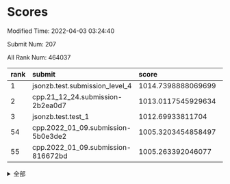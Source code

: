 # Scores

Modified Time: 2022-04-03 03:24:40

Submit Num: 207

All Rank Num: 464037

| rank |               submit               |       score        |       sigma        | pk_num |
| :--- | :--------------------------------- | :----------------- | :----------------- | :----- |
| 1    | jsonzb.test.submission_level_4     | 1014.7398888069699 | 0.8187445850832442 | 8969   |
| 2    | cpp.21_12_24.submission-2b2ea0d7   | 1013.0117545929634 | 0.7820015851896477 | 8969   |
| 3    | jsonzb.test.test_1                 | 1012.69933811704   | 0.7977791579422059 | 8966   |
| 54   | cpp.2022_01_09.submission-5b0e3de2 | 1005.3203454858497 | 0.7411889179462434 | 8970   |
| 55   | cpp.2022_01_09.submission-816672bd | 1005.263392046077  | 0.7195321022509628 | 8974   |


<details>
<summary>全部</summary>

| rank |                 submit                 |       score        |       sigma        | pk_num |
| :--- | :------------------------------------- | :----------------- | :----------------- | :----- |
| 1    | jsonzb.test.submission_level_4         | 1014.7398888069699 | 0.8187445850832442 | 8969   |
| 2    | cpp.21_12_24.submission-2b2ea0d7       | 1013.0117545929634 | 0.7820015851896477 | 8969   |
| 3    | jsonzb.test.test_1                     | 1012.69933811704   | 0.7977791579422059 | 8966   |
| 4    | gobigger.level_3.submission_level_3_22 | 1012.0547003577585 | 0.7763777728764769 | 8966   |
| 5    | gobigger.level_3.submission_level_3_25 | 1011.873319872484  | 0.794031741010813  | 8966   |
| 6    | gobigger.level_3.submission_level_3_34 | 1011.6302938944619 | 0.7583242415259944 | 8965   |
| 7    | gobigger.level_3.submission_level_3_46 | 1011.510269830903  | 0.773519177888549  | 8969   |
| 8    | gobigger.level_3.submission_level_3_23 | 1011.2184257948009 | 0.766339723721257  | 8964   |
| 9    | gobigger.level_3.submission_level_3_15 | 1011.2095291705816 | 0.7622794336342344 | 8971   |
| 10   | gobigger.level_3.submission_level_3_37 | 1011.0701839128179 | 0.7778674340035153 | 8967   |
| 11   | gobigger.level_3.submission_level_3_31 | 1011.0543322078356 | 0.7534478195802683 | 8965   |
| 12   | gobigger.level_3.submission_level_3_26 | 1011.0352183682504 | 0.7570810741639319 | 8968   |
| 13   | gobigger.level_3.submission_level_3_38 | 1010.8924640026771 | 0.7542705153596971 | 8971   |
| 14   | gobigger.level_3.submission_level_3_4  | 1010.7889519262952 | 0.755342192187145  | 8965   |
| 15   | gobigger.level_3.submission_level_3_48 | 1010.7694872801002 | 0.7555990305252551 | 8961   |
| 16   | gobigger.level_3.submission_level_3_33 | 1010.4716149038986 | 0.7671027040130962 | 8972   |
| 17   | gobigger.level_3.submission_level_3_32 | 1010.4095241883449 | 0.7639029067496653 | 8967   |
| 18   | gobigger.level_3.submission_level_3_41 | 1010.3369627987024 | 0.7438948981985648 | 8969   |
| 19   | gobigger.level_3.submission_level_3_1  | 1010.331887562941  | 0.7666814037264358 | 8968   |
| 20   | gobigger.level_3.submission_level_3_3  | 1010.2642341346434 | 0.757304147668985  | 8965   |
| 21   | gobigger.level_3.submission_level_3_17 | 1010.2170797134299 | 0.7714244892039285 | 8971   |
| 22   | gobigger.level_3.submission_level_3_11 | 1010.2058862369518 | 0.7718662782946606 | 8971   |
| 23   | gobigger.level_3.submission_level_3_12 | 1010.1704464182066 | 0.761643220401428  | 8970   |
| 24   | gobigger.level_3.submission_level_3_29 | 1010.1031738745753 | 0.752577845233953  | 8967   |
| 25   | gobigger.level_3.submission_level_3_16 | 1009.9986482843493 | 0.7536586007510632 | 8970   |
| 26   | gobigger.level_3.submission_level_3_28 | 1009.9976929954821 | 0.7624655296724724 | 8970   |
| 27   | gobigger.level_3.submission_level_3_5  | 1009.9943744632722 | 0.7610356227047685 | 8965   |
| 28   | gobigger.level_3.submission_level_3_18 | 1009.9920580814536 | 0.7697825220455018 | 8965   |
| 29   | gobigger.level_3.submission_level_3_39 | 1009.9815766753507 | 0.7529510988726982 | 8967   |
| 30   | gobigger.level_3.submission_level_3_47 | 1009.9385255318567 | 0.7737015825382699 | 8966   |
| 31   | gobigger.level_3.submission_level_3_7  | 1009.8249492257169 | 0.7437379252724883 | 8968   |
| 32   | gobigger.level_3.submission_level_3_8  | 1009.791579340674  | 0.7370229957952703 | 8965   |
| 33   | gobigger.level_3.submission_level_3_0  | 1009.7753149648546 | 0.7462920404250232 | 8967   |
| 34   | gobigger.level_3.submission_level_3_20 | 1009.7063069851938 | 0.7572245705243608 | 8967   |
| 35   | gobigger.level_3.submission_level_3_40 | 1009.6938807023514 | 0.7443473202129879 | 8971   |
| 36   | gobigger.level_3.submission_level_3_24 | 1009.676599605627  | 0.7212005487375107 | 8970   |
| 37   | gobigger.level_3.submission_level_3_45 | 1009.6416220235461 | 0.7429874163381166 | 8964   |
| 38   | gobigger.level_3.submission_level_3_21 | 1009.6018319644082 | 0.7538801213384481 | 8973   |
| 39   | gobigger.level_3.submission_level_3_10 | 1009.5827672765176 | 0.7429144741293018 | 8968   |
| 40   | gobigger.level_3.submission_level_3_19 | 1009.5621343308908 | 0.7614381781285918 | 8966   |
| 41   | gobigger.level_3.submission_level_3_43 | 1009.5593983782899 | 0.7731890645124098 | 8965   |
| 42   | gobigger.level_3.submission_level_3_49 | 1009.4977913416253 | 0.7509702881988253 | 8969   |
| 43   | gobigger.level_3.submission_level_3_2  | 1009.4782567065172 | 0.7508131829689635 | 8966   |
| 44   | gobigger.level_3.submission_level_3_42 | 1009.3678103931182 | 0.7746761581171354 | 8968   |
| 45   | gobigger.level_3.submission_level_3_6  | 1009.3145871650989 | 0.7425234878218642 | 8968   |
| 46   | gobigger.level_3.submission_level_3_9  | 1009.284727161001  | 0.7389915579007964 | 8962   |
| 47   | gobigger.level_3.submission_level_3_30 | 1009.2151681524234 | 0.7343575467857653 | 8965   |
| 48   | gobigger.level_3.submission_level_3_44 | 1009.1052000645424 | 0.7498234084623542 | 8972   |
| 49   | gobigger.level_3.submission_level_3_36 | 1008.9232656772616 | 0.739207072720837  | 8967   |
| 50   | gobigger.level_3.submission_level_3_35 | 1008.6495690499368 | 0.7555476312676692 | 8965   |
| 51   | gobigger.level_3.submission_level_3_13 | 1008.5707690465374 | 0.7389918043810599 | 8967   |
| 52   | gobigger.level_3.submission_level_3_14 | 1008.5472538322051 | 0.7475561601008892 | 8965   |
| 53   | gobigger.level_3.submission_level_3_27 | 1008.5313539861216 | 0.7531607530879197 | 8967   |
| 54   | cpp.2022_01_09.submission-5b0e3de2     | 1005.3203454858497 | 0.7411889179462434 | 8970   |
| 55   | cpp.2022_01_09.submission-816672bd     | 1005.263392046077  | 0.7195321022509628 | 8974   |
| 56   | gobigger.level_1.submission_level_1_46 | 1005.1221062095559 | 0.7167598426124661 | 8969   |
| 57   | gobigger.level_1.submission_level_1_33 | 1004.463906744754  | 0.7177687166730439 | 8963   |
| 58   | gobigger.level_1.submission_level_1_15 | 1004.4607556753025 | 0.7279584998565953 | 8972   |
| 59   | gobigger.level_1.submission_level_1_18 | 1004.4584523773027 | 0.7334332023298124 | 8968   |
| 60   | gobigger.level_1.submission_level_1_14 | 1004.3895574242282 | 0.7158642675443487 | 8967   |
| 61   | gobigger.level_1.submission_level_1_31 | 1004.386905509118  | 0.7223722119279454 | 8960   |
| 62   | gobigger.level_1.submission_level_1_22 | 1004.3487159462637 | 0.7214632791778132 | 8969   |
| 63   | gobigger.level_1.submission_level_1_10 | 1004.2262791305751 | 0.714881888838932  | 8970   |
| 64   | gobigger.level_1.submission_level_1_9  | 1004.1273135171565 | 0.7106277099880495 | 8971   |
| 65   | gobigger.level_1.submission_level_1_11 | 1004.106176248575  | 0.7206889051244072 | 8966   |
| 66   | gobigger.level_1.submission_level_1_17 | 1004.0183414689386 | 0.726996867747235  | 8972   |
| 67   | gobigger.level_1.submission_level_1_24 | 1003.9111533443139 | 0.7100078811868995 | 8966   |
| 68   | gobigger.level_1.submission_level_1_36 | 1003.9100931853371 | 0.7247120027283087 | 8965   |
| 69   | gobigger.level_1.submission_level_1_38 | 1003.8832847019355 | 0.7238505422260846 | 8966   |
| 70   | gobigger.level_1.submission_level_1_1  | 1003.8756974888737 | 0.7229184435287558 | 8965   |
| 71   | gobigger.level_1.submission_level_1_0  | 1003.8426883033953 | 0.7184181436506089 | 8964   |
| 72   | gobigger.level_1.submission_level_1_47 | 1003.717838840192  | 0.7172768726101758 | 8969   |
| 73   | gobigger.level_1.submission_level_1_19 | 1003.7155733090423 | 0.7135645271213158 | 8970   |
| 74   | gobigger.level_1.submission_level_1_8  | 1003.7046285901849 | 0.7297050280282122 | 8963   |
| 75   | gobigger.level_1.submission_level_1_45 | 1003.6470229465103 | 0.718780722154108  | 8969   |
| 76   | gobigger.level_1.submission_level_1_26 | 1003.6447575744946 | 0.7086929859996268 | 8964   |
| 77   | gobigger.level_1.submission_level_1_49 | 1003.6353258636276 | 0.7171967241498484 | 8968   |
| 78   | gobigger.level_1.submission_level_1_13 | 1003.6253583566536 | 0.7248635415652128 | 8969   |
| 79   | gobigger.level_1.submission_level_1_39 | 1003.5947926642415 | 0.7106897926357264 | 8968   |
| 80   | gobigger.level_1.submission_level_1_7  | 1003.4471518464624 | 0.713440895986033  | 8968   |
| 81   | gobigger.level_1.submission_level_1_42 | 1003.4109486151541 | 0.7175688941991157 | 8967   |
| 82   | gobigger.level_1.submission_level_1_40 | 1003.3050601641864 | 0.7198845778456114 | 8962   |
| 83   | gobigger.level_1.submission_level_1_48 | 1003.2943223473088 | 0.7216323367423448 | 8966   |
| 84   | gobigger.level_1.submission_level_1_32 | 1003.1056152252727 | 0.7187328635456619 | 8968   |
| 85   | gobigger.level_1.submission_level_1_16 | 1003.0844010023741 | 0.7200812525242609 | 8965   |
| 86   | gobigger.level_1.submission_level_1_43 | 1003.069514834422  | 0.714234888862722  | 8969   |
| 87   | gobigger.level_1.submission_level_1_37 | 1003.0463605234373 | 0.7229352018272208 | 8971   |
| 88   | gobigger.level_1.submission_level_1_20 | 1003.003449908421  | 0.705981837912993  | 8967   |
| 89   | gobigger.level_1.submission_level_1_41 | 1002.9558949816335 | 0.7168065507530005 | 8967   |
| 90   | gobigger.level_1.submission_level_1_3  | 1002.8895054020093 | 0.7133221079640665 | 8970   |
| 91   | gobigger.level_1.submission_level_1_2  | 1002.8824586013957 | 0.7087780621203453 | 8967   |
| 92   | gobigger.level_1.submission_level_1_28 | 1002.8627238829201 | 0.7119065299627033 | 8964   |
| 93   | gobigger.level_1.submission_level_1_23 | 1002.7975809458438 | 0.7145339192258663 | 8962   |
| 94   | gobigger.level_1.submission_level_1_34 | 1002.7339781236368 | 0.7090342356491477 | 8965   |
| 95   | gobigger.level_1.submission_level_1_4  | 1002.6948408258403 | 0.7135747445673633 | 8967   |
| 96   | gobigger.level_1.submission_level_1_35 | 1002.6914101946899 | 0.7257074015573296 | 8967   |
| 97   | gobigger.level_1.submission_level_1_27 | 1002.6455508428066 | 0.7113325181059328 | 8967   |
| 98   | gobigger.level_1.submission_level_1_30 | 1002.3468417621788 | 0.7200029480332483 | 8967   |
| 99   | gobigger.level_1.submission_level_1_12 | 1002.2325878702177 | 0.718916005794868  | 8963   |
| 100  | gobigger.level_1.submission_level_1_29 | 1002.1820409232025 | 0.7200750924994311 | 8967   |
| 101  | gobigger.level_1.submission_level_1_21 | 1002.0545177238139 | 0.71723474988033   | 8964   |
| 102  | gobigger.level_1.submission_level_1_6  | 1002.026727419739  | 0.7017295586784013 | 8969   |
| 103  | gobigger.level_1.submission_level_1_5  | 1002.0157333317021 | 0.724360020316402  | 8969   |
| 104  | gobigger.level_1.submission_level_1_25 | 1001.8491411793415 | 0.7143394117944919 | 8966   |
| 105  | gobigger.level_1.submission_level_1_44 | 1001.2370904723773 | 0.7100497020444458 | 8963   |
| 106  | gobigger.random.submission_random_24   | 997.4488843745769  | 0.7219585680647265 | 8970   |
| 107  | gobigger.random.submission_random_7    | 997.159233928293   | 0.7178395776632236 | 8963   |
| 108  | gobigger.random.submission_random_23   | 997.1225545602902  | 0.7119496166181368 | 8965   |
| 109  | gobigger.random.submission_random_48   | 997.0861101866012  | 0.712364780257694  | 8968   |
| 110  | gobigger.random.submission_random_9    | 996.8307345644714  | 0.706193638684544  | 8965   |
| 111  | gobigger.random.submission_random_26   | 996.8052320052875  | 0.7116563136424074 | 8966   |
| 112  | gobigger.random.submission_random_39   | 996.6364099600756  | 0.712592762374244  | 8969   |
| 113  | gobigger.random.submission_random_19   | 996.5199992175591  | 0.7079646579124645 | 8969   |
| 114  | gobigger.random.submission_random_18   | 996.5055491436511  | 0.7105969803979425 | 8963   |
| 115  | gobigger.random.submission_random_5    | 996.472464031002   | 0.7109941767830987 | 8964   |
| 116  | gobigger.random.submission_random_45   | 996.4033010864969  | 0.7114949150559473 | 8967   |
| 117  | gobigger.random.submission_random_31   | 996.358008208388   | 0.7184222172604442 | 8970   |
| 118  | gobigger.random.submission_random_2    | 996.354402234552   | 0.7196353031365362 | 8964   |
| 119  | gobigger.random.submission_random_10   | 996.3494463239537  | 0.7147226887152224 | 8966   |
| 120  | gobigger.random.submission_random_11   | 996.3225601797284  | 0.7128208396059784 | 8970   |
| 121  | gobigger.random.submission_random_20   | 996.302294028127   | 0.7171557949459398 | 8970   |
| 122  | gobigger.random.submission_random_25   | 996.2152109057694  | 0.7090678281795885 | 8969   |
| 123  | gobigger.random.submission_random_21   | 996.1361782786751  | 0.718488440786237  | 8966   |
| 124  | gobigger.random.submission_random_28   | 996.1037445458936  | 0.7311428826159336 | 8963   |
| 125  | gobigger.random.submission_random_14   | 996.0882117018047  | 0.708161463947719  | 8970   |
| 126  | gobigger.random.submission_random_29   | 996.0613883643166  | 0.7113030425521474 | 8967   |
| 127  | gobigger.random.submission_random_0    | 996.0450431405046  | 0.7109580773225512 | 8966   |
| 128  | gobigger.random.submission_random_17   | 996.0098643912684  | 0.7113329775668702 | 8966   |
| 129  | gobigger.random.submission_random_1    | 995.9459535784     | 0.7017558696668517 | 8966   |
| 130  | gobigger.random.submission_random_30   | 995.9389111802873  | 0.7110986718136305 | 8966   |
| 131  | gobigger.random.submission_random_22   | 995.9156565427081  | 0.7103181702666057 | 8965   |
| 132  | gobigger.random.submission_random_36   | 995.9128455165595  | 0.7145355343949132 | 8967   |
| 133  | gobigger.random.submission_random_41   | 995.9072775727145  | 0.697896863715608  | 8969   |
| 134  | gobigger.random.submission_random_42   | 995.8722028627545  | 0.7187686884990346 | 8966   |
| 135  | gobigger.random.submission_random_3    | 995.8686714472567  | 0.715214837319529  | 8968   |
| 136  | gobigger.random.submission_random_12   | 995.8151118688263  | 0.7068754036950552 | 8966   |
| 137  | gobigger.random.submission_random_37   | 995.8133542971435  | 0.7001459978066592 | 8966   |
| 138  | gobigger.random.submission_random_34   | 995.7844130783617  | 0.7343694077879779 | 8967   |
| 139  | gobigger.random.submission_random_4    | 995.7831629645705  | 0.7132587567351676 | 8965   |
| 140  | gobigger.random.submission_random_32   | 995.7092574783286  | 0.7036387850632788 | 8966   |
| 141  | gobigger.random.submission_random_38   | 995.6971696667773  | 0.7001920497142579 | 8963   |
| 142  | gobigger.random.submission_random_6    | 995.6000097144719  | 0.7156667394509028 | 8966   |
| 143  | gobigger.random.submission_random_46   | 995.5761985997906  | 0.7108079933357672 | 8968   |
| 144  | gobigger.random.submission_random_13   | 995.5158716703838  | 0.7190959037063699 | 8966   |
| 145  | gobigger.random.submission_random_47   | 995.5101531663612  | 0.710463125973882  | 8967   |
| 146  | gobigger.random.submission_random_49   | 995.4572042955692  | 0.7080456258768932 | 8965   |
| 147  | gobigger.random.submission_random_43   | 995.388878727155   | 0.7106431639911818 | 8965   |
| 148  | gobigger.random.submission_random_16   | 995.3438889016313  | 0.7085555026673904 | 8973   |
| 149  | gobigger.random.submission_random_27   | 995.3170059828375  | 0.724581630402664  | 8964   |
| 150  | gobigger.random.submission_random_15   | 995.218678832044   | 0.7200687634884576 | 8962   |
| 151  | gobigger.random.submission_random_8    | 995.1618635362718  | 0.7004975322026665 | 8971   |
| 152  | gobigger.random.submission_random_40   | 995.0542530172698  | 0.7175708897906802 | 8970   |
| 153  | gobigger.random.submission_random_33   | 994.8824030344936  | 0.7084449581787127 | 8967   |
| 154  | gobigger.random.submission_random_44   | 994.8182751518887  | 0.7075881280172487 | 8967   |
| 155  | gobigger.random.submission_random_35   | 994.5193239808152  | 0.7497182632952676 | 8967   |
| 156  | gobigger.level_2.submission_level_2_5  | 994.206520055301   | 0.7304664870950777 | 8971   |
| 157  | gobigger.level_2.submission_level_2_22 | 994.193055112485   | 0.7293120228053842 | 8968   |
| 158  | gobigger.level_2.submission_level_2_35 | 994.0626410127863  | 0.7381366067540415 | 8967   |
| 159  | gobigger.level_2.submission_level_2_26 | 993.4432270168309  | 0.737412052220209  | 8963   |
| 160  | gobigger.level_2.submission_level_2_43 | 993.2861889074641  | 0.7337370201049578 | 8967   |
| 161  | gobigger.level_2.submission_level_2_16 | 993.1976549659709  | 0.7583482926085681 | 8965   |
| 162  | gobigger.level_2.submission_level_2_39 | 993.1263012667238  | 0.7276863711836646 | 8968   |
| 163  | gobigger.level_2.submission_level_2_20 | 993.0622334934005  | 0.7379547194117987 | 8967   |
| 164  | gobigger.level_2.submission_level_2_47 | 992.9344876970184  | 0.7405184975001649 | 8967   |
| 165  | gobigger.level_2.submission_level_2_40 | 992.913144634576   | 0.7447473238644893 | 8965   |
| 166  | gobigger.level_2.submission_level_2_33 | 992.852403660296   | 0.726693371721574  | 8959   |
| 167  | gobigger.level_2.submission_level_2_25 | 992.81671461017    | 0.7259825987446986 | 8968   |
| 168  | gobigger.level_2.submission_level_2_23 | 992.5943733256738  | 0.7573275893478425 | 8973   |
| 169  | gobigger.level_2.submission_level_2_7  | 992.5732480632961  | 0.7451650046144433 | 8968   |
| 170  | gobigger.level_2.submission_level_2_10 | 992.5452754309549  | 0.7420415390200042 | 8971   |
| 171  | gobigger.level_2.submission_level_2_19 | 992.5172007052097  | 0.7415766272295522 | 8969   |
| 172  | gobigger.level_2.submission_level_2_46 | 992.3761668391032  | 0.7391020919081674 | 8966   |
| 173  | gobigger.level_2.submission_level_2_28 | 992.3541582739725  | 0.741513177699953  | 8972   |
| 174  | gobigger.level_2.submission_level_2_31 | 992.3085296244     | 0.7461328217225993 | 8967   |
| 175  | gobigger.level_2.submission_level_2_1  | 992.2714597947972  | 0.7272020305044674 | 8970   |
| 176  | gobigger.level_2.submission_level_2_37 | 992.2369313340773  | 0.7259981638698788 | 8960   |
| 177  | gobigger.level_2.submission_level_2_3  | 992.2342589253301  | 0.7319986441343437 | 8965   |
| 178  | gobigger.level_2.submission_level_2_38 | 992.2021404592833  | 0.7595187265071641 | 8963   |
| 179  | gobigger.level_2.submission_level_2_2  | 992.1643500798555  | 0.7441814413885248 | 8968   |
| 180  | gobigger.level_2.submission_level_2_6  | 992.1607028011243  | 0.7362854074897658 | 8968   |
| 181  | gobigger.level_2.submission_level_2_45 | 992.1208410902785  | 0.7669927956262815 | 8968   |
| 182  | gobigger.level_2.submission_level_2_21 | 992.1110120379722  | 0.7377148559458075 | 8969   |
| 183  | gobigger.level_2.submission_level_2_11 | 992.082193443484   | 0.7593956499028566 | 8966   |
| 184  | gobigger.level_2.submission_level_2_42 | 992.0200765044209  | 0.7598603287517115 | 8968   |
| 185  | gobigger.level_2.submission_level_2_9  | 991.9480725659674  | 0.7533561649372701 | 8964   |
| 186  | gobigger.level_2.submission_level_2_27 | 991.7958230233772  | 0.7511262531388049 | 8964   |
| 187  | gobigger.level_2.submission_level_2_41 | 991.7252839178152  | 0.7289592852975808 | 8964   |
| 188  | gobigger.level_2.submission_level_2_24 | 991.6948908947704  | 0.7400024712960344 | 8967   |
| 189  | gobigger.level_2.submission_level_2_0  | 991.6441164415717  | 0.7461366621501697 | 8968   |
| 190  | gobigger.level_2.submission_level_2_32 | 991.5868783842128  | 0.7535528560611219 | 8963   |
| 191  | gobigger.level_2.submission_level_2_15 | 991.4765690890778  | 0.7380136202996589 | 8969   |
| 192  | gobigger.level_2.submission_level_2_30 | 991.412046435956   | 0.7545117111347495 | 8963   |
| 193  | gobigger.level_2.submission_level_2_4  | 991.4017200037272  | 0.7562996090252286 | 8966   |
| 194  | gobigger.level_2.submission_level_2_8  | 991.3878733552532  | 0.7508254827635262 | 8965   |
| 195  | gobigger.level_2.submission_level_2_48 | 991.3127378954862  | 0.7938513728176478 | 8969   |
| 196  | gobigger.level_2.submission_level_2_14 | 991.2666973252591  | 0.7383008061065851 | 8966   |
| 197  | gobigger.level_2.submission_level_2_18 | 991.2661369740315  | 0.7719283090923886 | 8968   |
| 198  | gobigger.level_2.submission_level_2_17 | 991.2569641657564  | 0.7657793958218294 | 8967   |
| 199  | gobigger.level_2.submission_level_2_49 | 991.143846406646   | 0.7393187788646355 | 8964   |
| 200  | gobigger.level_2.submission_level_2_29 | 990.9975360501013  | 0.7557231777801224 | 8965   |
| 201  | gobigger.level_2.submission_level_2_34 | 990.9621265724417  | 0.749081490247337  | 8963   |
| 202  | gobigger.level_2.submission_level_2_13 | 990.7436353452372  | 0.7560800272967434 | 8969   |
| 203  | gobigger.level_2.submission_level_2_36 | 990.0001017110073  | 0.7648686597638388 | 8968   |
| 204  | gobigger.level_2.submission_level_2_12 | 989.7603559386926  | 0.7581539711652219 | 8968   |
| 205  | gobigger.level_2.submission_level_2_44 | 989.486463264188   | 0.7876246612607118 | 8961   |
| 206  | gobigger.none.submission_none_0        | 977.8842542187225  | 1.332386782894676  | 8970   |
| 207  | gobigger.none.submission_none_1        | 973.207121654242   | 1.7899066704871356 | 8966   |

</details>